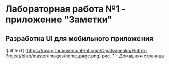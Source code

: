 # Лабораторная работа №1 - приложение "Заметки"

## Разработка UI для мобильного приложения

![alt text] (https://raw.githubusercontent.com/OlgaIvanenko/Flutter-Project/blob/master/images/home_page.png)
рис. 1 - Домашняя страница

